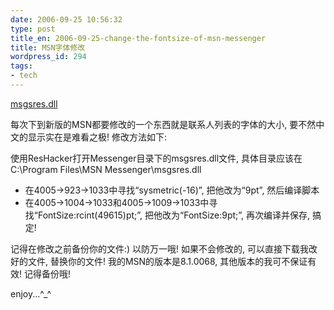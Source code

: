 ```yaml
---
date: 2006-09-25 10:56:32
type: post
title_en: 2006-09-25-change-the-fontsize-of-msn-messenger
title: MSN字体修改
wordpress_id: 294
tags:
- tech
---
```


[msgsres.dll](http://www.box.net/lite/89bpkch0ig)

每次下到新版的MSN都要修改的一个东西就是联系人列表的字体的大小, 要不然中文的显示实在是难看之极! 修改方法如下:

使用ResHacker打开Messenger目录下的msgsres.dll文件, 具体目录应该在C:\Program Files\MSN Messenger\msgsres.dll
	
* 在4005->923->1033中寻找“sysmetric(-16)”, 把他改为“9pt”, 然后编译脚本
* 在4005->1004->1033和4005->1009->1033中寻找“FontSize:rcint(49615)pt;”, 把他改为“FontSize:9pt;”, 再次编译并保存, 搞定!

记得在修改之前备份你的文件:) 以防万一哦! 如果不会修改的, 可以直接下载我改好的文件, 替换你的文件! 我的MSN的版本是8.1.0068, 其他版本的我可不保证有效! 记得备份哦!

enjoy...^_^

